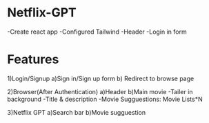 # Netflix-GPT

-Create react app
-Configured Tailwind
-Header
-Login in form

# Features

1)Login/Signup
a)Sign in/Sign up form
b) Redirect to browse page

2)Browser(After Authentication)
a)Header
b)Main movie
-Tailer in background
-Title & description
-Movie Sugguestions: Movie Lists\*N

3)Netflix GPT
a)Search bar
b)Movie sugguestion
